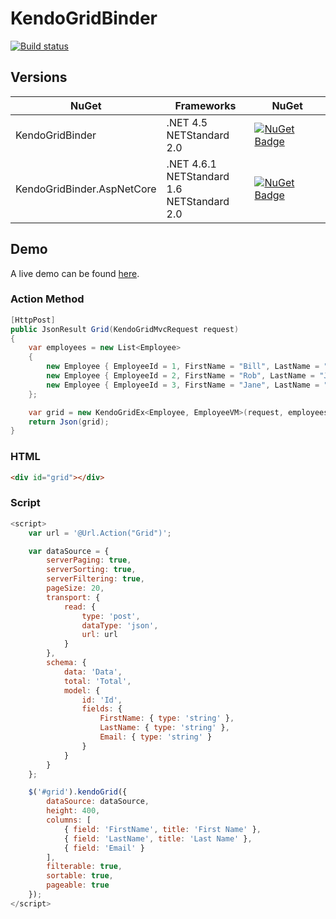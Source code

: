 # KendoGridBinder

[![Build status](https://ci.appveyor.com/api/projects/status/6ynbga07r315xhb8?svg=true)](https://ci.appveyor.com/project/StefH/kendogridbinderex)


## Versions

| NuGet | Frameworks | NuGet |
| - | - | - |
| KendoGridBinder | .NET 4.5<br>NETStandard 2.0 | [![NuGet Badge](https://buildstats.info/nuget/KendoGridBinder)](https://www.nuget.org/packages/KendoGridBinder)
| KendoGridBinder.AspNetCore | .NET 4.6.1<br>NETStandard 1.6<br>NETStandard 2.0 | [![NuGet Badge](https://buildstats.info/nuget/KendoGridBinder.AspNetCore)](https://www.nuget.org/packages/KendoGridBinder.AspNetCore)

## Demo
A live demo can be found [here](https://kendogridbinderex.azurewebsites.net).

### Action Method
```csharp
[HttpPost]
public JsonResult Grid(KendoGridMvcRequest request)
{
    var employees = new List<Employee>
    {
        new Employee { EmployeeId = 1, FirstName = "Bill", LastName = "Jones", Email = "bill@email.com" },
        new Employee { EmployeeId = 2, FirstName = "Rob", LastName = "Johnson", Email = "rob@email.com" },
        new Employee { EmployeeId = 3, FirstName = "Jane", LastName = "Smith", Email = "jane@email.com" }
    };

    var grid = new KendoGridEx<Employee, EmployeeVM>(request, employees.AsQueryable());
    return Json(grid);
}
```

### HTML
```html
<div id="grid"></div>
```


### Script
```javascript
<script>
    var url = '@Url.Action("Grid")';

    var dataSource = {
        serverPaging: true,
        serverSorting: true,
        serverFiltering: true,
        pageSize: 20,
        transport: {
            read: {
                type: 'post',
                dataType: 'json',
                url: url
            }
        },
        schema: {
            data: 'Data',
            total: 'Total',
            model: {
                id: 'Id',
                fields: {
                    FirstName: { type: 'string' },
                    LastName: { type: 'string' },
                    Email: { type: 'string' }
                }
            }
        }
    };

    $('#grid').kendoGrid({
        dataSource: dataSource,
        height: 400,
        columns: [
            { field: 'FirstName', title: 'First Name' },
            { field: 'LastName', title: 'Last Name' },
            { field: 'Email' }
        ],        
        filterable: true,
        sortable: true,
        pageable: true
    });
</script>
```